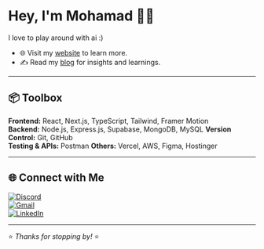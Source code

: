 # Hey, I'm Mohamad 👋🏽  

I love to play around with ai :)

- 🌐 Visit my [website](https://mohamad-zubi.com/) to learn more.  
- ✍️ Read my [blog](https://mohamad-zubi.com/blog) for insights and learnings.  

---

## 📦 **Toolbox**

**Frontend:** React, Next.js, TypeScript, Tailwind, Framer Motion  
**Backend:** Node.js, Express.js, Supabase, MongoDB, MySQL
**Version Control:** Git, GitHub  
**Testing & APIs:** Postman 
**Others:** Vercel, AWS, Figma, Hostinger  

---

## 🌐 **Connect with Me**
 
[![Discord](https://img.shields.io/badge/Discord-7289DA?style=for-the-badge&logo=discord&logoColor=white)](https://discord.com/users/495955856853172224)  
[![Gmail](https://img.shields.io/badge/Email-D14836?style=for-the-badge&logo=gmail&logoColor=white)](mailto:sichiiopvp@gmail.com)  
[![LinkedIn](https://img.shields.io/badge/LinkedIn-0077B5?style=for-the-badge&logo=linkedin&logoColor=white)](https://www.linkedin.com/in/mohamad-zubi/)  

---

⭐️ *Thanks for stopping by!* ⭐️
